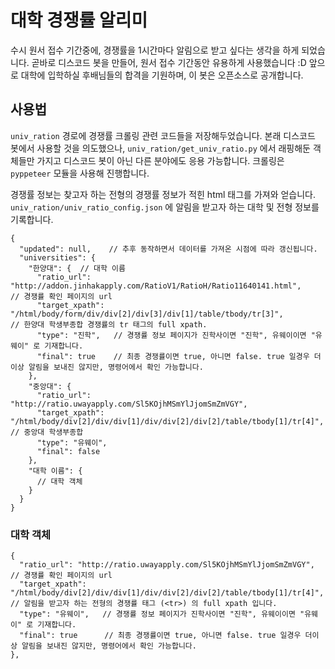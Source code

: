 # 대학 경쟁률 알리미
수시 원서 접수 기간중에, 경쟁률을 1시간마다 알림으로 받고 싶다는 생각을 하게 되었습니다. 
곧바로 디스코드 봇을 만들어, 원서 접수 기간동안 유용하게 사용했습니다 :D
앞으로 대학에 입학하실 후배님들의 합격을 기원하며, 이 봇은 오픈소스로 공개합니다.

## 사용법
`univ_ration` 경로에 경쟁률 크롤링 관련 코드들을 저장해두었습니다.
본래 디스코드 봇에서 사용할 것을 의도했으나, `univ_ration/get_univ_ratio.py` 에서 래핑해둔 객체들만 가지고 디스코드 봇이 아닌 다른 분야에도 응용 가능합니다.
크롤링은 `pyppeteer` 모듈을 사용해 진행합니다.

경쟁률 정보는 찾고자 하는 전형의 경쟁률 정보가 적힌 html 태그를 가져와 얻습니다.
`univ_ration/univ_ratio_config.json` 에 알림을 받고자 하는 대학 및 전형 정보를 기록합니다.
```json5
{
  "updated": null,    // 추후 동작하면서 데이터를 가져온 시점에 따라 갱신됩니다.
  "universities": {
    "한양대": {  // 대학 이름
      "ratio_url": "http://addon.jinhakapply.com/RatioV1/RatioH/Ratio11640141.html",            // 경쟁률 확인 페이지의 url      
      "target_xpath": "/html/body/form/div/div[2]/div[3]/div[1]/table/tbody/tr[3]",             // 한양대 학생부종합 경쟁률의 tr 태그의 full xpath.
      "type": "진학",   // 경쟁률 정보 페이지가 진학사이면 "진학", 유웨이이면 "유웨이" 로 기재합니다.
      "final": true    // 최종 경쟁률이면 true, 아니면 false. true 일경우 더이상 알림을 보내진 않지만, 명령어에서 확인 가능합니다.
    },
    "중앙대": {
      "ratio_url": "http://ratio.uwayapply.com/Sl5KOjhMSmYlJjomSmZmVGY",
      "target_xpath": "/html/body/div[2]/div/div[1]/div/div[2]/div[2]/table/tbody[1]/tr[4]",    // 중앙대 학생부종합
      "type": "유웨이",
      "final": false
    },
    "대학 이름": {
      // 대학 객체
    }
  }
}
```
### 대학 객체
```json5
{
  "ratio_url": "http://ratio.uwayapply.com/Sl5KOjhMSmYlJjomSmZmVGY",                        // 경쟁률 확인 페이지의 url   
  "target_xpath": "/html/body/div[2]/div/div[1]/div/div[2]/div[2]/table/tbody[1]/tr[4]",    // 알림을 받고자 하는 전형의 경쟁률 태그 (<tr>) 의 full xpath 입니다.
  "type": "유웨이",   // 경쟁률 정보 페이지가 진학사이면 "진학", 유웨이이면 "유웨이" 로 기재합니다.
  "final": true      // 최종 경쟁률이면 true, 아니면 false. true 일경우 더이상 알림을 보내진 않지만, 명령어에서 확인 가능합니다.
},
```